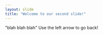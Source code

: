 ```yaml
---
layout: slide
title: "Welcome to our second slide!"
---
```

"blah blah blah"
Use the left arrow to go back!
